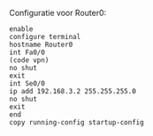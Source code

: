 Configuratie voor Router0:

```
enable
configure terminal
hostname Router0
int Fa0/0
(code vpn)
no shut
exit
int Se0/0
ip add 192.168.3.2 255.255.255.0
no shut
exit
end
copy running-config startup-config

```